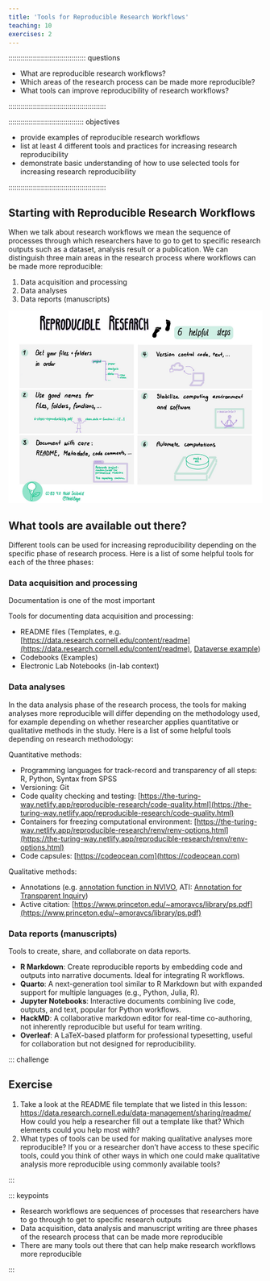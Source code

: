 ```yaml
---
title: 'Tools for Reproducible Research Workflows'
teaching: 10
exercises: 2
---
```


:::::::::::::::::::::::::::::::::::::: questions 

- What are reproducible research workflows?
- Which areas of the research process can be made more reproducible?
- What tools can improve reproducibility of research workflows?


::::::::::::::::::::::::::::::::::::::::::::::::

::::::::::::::::::::::::::::::::::::: objectives

- provide examples of reproducible research workflows
- list at least 4 different tools and practices for increasing research reproducibility
- demonstrate basic understanding of how to use selected tools for increasing research reproducibility


::::::::::::::::::::::::::::::::::::::::::::::::

## Starting with Reproducible Research Workflows

When we talk about research workflows we mean the sequence of processes through which researchers have to go to get to specific research outputs such as a dataset, analysis result or a publication. We can distinguish three main areas in the research process where workflows can be made more reproducible: 

1. Data acquisition and processing
1. Data analyses
1. Data reports (manuscripts)


![6 helpful steps for reproducible research](fig/image2copy.png)


## What tools are available out there?

Different tools can be used for increasing reproducibility depending on the specific phase of research process. Here is a list of some helpful tools for each of the three phases:

### Data acquisition and processing

Documentation is one of the most important 

Tools for documenting data acquisition and processing:

- README files (Templates, e.g. [https://data.research.cornell.edu/content/readme](https://data.research.cornell.edu/content/readme),
[Dataverse example](https://drive.google.com/file/d/1RHl-D79tZWC3nJJPrnvcgIQDHgmuH2Mk/view))
- Codebooks (Examples)
- Electronic Lab Notebooks (in-lab context)

### Data analyses

In the data analysis phase of the research process, the tools for making analyses more reproducible will differ depending on the methodology used, for example depending on whether researcher applies quantitative or qualitative methods in the study. Here is a list of some helpful tools depending on research methodology:

Quantitative methods:

- Programming languages for track-record and transparency of all steps: R, Python, Syntax from SPSS 
- Versioning: Git 
- Code quality checking and testing: [https://the-turing-way.netlify.app/reproducible-research/code-quality.html](https://the-turing-way.netlify.app/reproducible-research/code-quality.html) 
- Containers for freezing computational environment: [https://the-turing-way.netlify.app/reproducible-research/renv/renv-options.html](https://the-turing-way.netlify.app/reproducible-research/renv/renv-options.html) 
- Code capsules: [https://codeocean.com](https://codeocean.com) 
 
Qualitative methods: 

- Annotations (e.g. [annotation function in NVIVO](https://help-nv11.qsrinternational.com/desktop/concepts/about_annotations.html), ATI: [Annotation for Transparent Inquiry](https://qdr.syr.edu/ati))
- Active citation: [https://www.princeton.edu/~amoravcs/library/ps.pdf](https://www.princeton.edu/~amoravcs/library/ps.pdf)

### Data reports (manuscripts)

Tools to create, share, and collaborate on data reports.

- **R Markdown**: Create reproducible reports by embedding code and outputs into narrative documents. Ideal for integrating R workflows.  
- **Quarto**: A next-generation tool similar to R Markdown but with expanded support for multiple languages (e.g., Python, Julia, R).  
- **Jupyter Notebooks**: Interactive documents combining live code, outputs, and text, popular for Python workflows.  
- **HackMD**: A collaborative markdown editor for real-time co-authoring, not inherently reproducible but useful for team writing.  
- **Overleaf**: A LaTeX-based platform for professional typesetting, useful for collaboration but not designed for reproducibility.

::: challenge

## Exercise

1. Take a look at the README file template that we listed in this lesson: https://data.research.cornell.edu/data-management/sharing/readme/ How could you help a researcher fill out a template like that? Which elements could you help most with?
2. What types of tools can be used for making qualitative analyses more reproducible? If you or a researcher don’t have access to these specific tools, could you think of other ways in which one could make qualitative analysis more reproducible using commonly available tools?


:::


::: keypoints

- Research workflows are sequences of processes that researchers have to go through to get to specific research outputs
- Data acquisition, data analysis and manuscript writing are three phases of the research process that can be made more reproducible
- There are many tools out there that can help make research workflows more reproducible


:::

